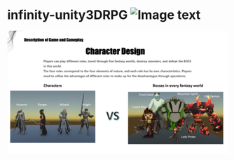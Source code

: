 # infinity-unity3DRPG ![Image text]([https://github.com/weiwei1105521242/infinity-unity3DRPG/blob/main/img-folder/mycharacter.png](https://github.com/weiwei1105521242/infinity-unity3DRPG/blob/main/img-folder/Infinity.png))

![Image text](https://github.com/weiwei1105521242/infinity-unity3DRPG/blob/main/img-folder/mycharacter.png)
